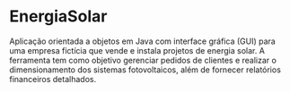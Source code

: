 # EnergiaSolar
Aplicação orientada a objetos em Java com interface gráfica (GUI) para uma empresa fictícia que vende e instala projetos de energia solar. A ferramenta tem como objetivo gerenciar pedidos de clientes e realizar o dimensionamento dos sistemas fotovoltaicos, além de fornecer relatórios financeiros detalhados.

